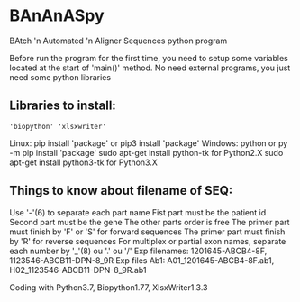 # BAnAnASpy
BAtch 'n Automated 'n Aligner Sequences python program

Before run the program for the first time, you need to setup some variables located at the start of 'main()' method.
No need external programs, you just need some python libraries

## Libraries to install:
    'biopython' 'xlsxwriter'

Linux: pip install 'package' or pip3 install 'package'
Windows: python or py -m pip install 'package'
sudo apt-get install python-tk for Python2.X
sudo apt-get install python3-tk for Python3.X

## Things to know about filename of SEQ:
Use '-'(6) to separate each part name
Fist part must be the patient id
Second part must be the gene
The other parts order is free
The primer part must finish by 'F' or 'S' for forward sequences
The primer part must finish by 'R' for reverse sequences
For multiplex or partial exon names, separate each number by '_'(8) ou '.' ou '/'
Exp filenames: 1201645-ABCB4-8F, 1123546-ABCB11-DPN-8_9R
Exp files Ab1: A01_1201645-ABCB4-8F.ab1, H02_1123546-ABCB11-DPN-8_9R.ab1

Coding with Python3.7, Biopython1.77, XlsxWriter1.3.3
